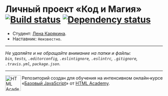# Личный проект «Код и Магия» [![Build status][travis-image]][travis-url] [![Dependency status][dependency-image]][dependency-url]

* Студент: [Лена Карякина](https://up.htmlacademy.ru/javascript/7/user/81563).
* Наставник: `Неизвестно`.

---

_Не удаляйте и не обращайте внимание на папки и файлы:_<br>
_`bin`, `tests`, `.editorconfig`, `.eslintignore`, `.eslintrc`, `.gitignore`, `.travis.yml`, `package.json`._

---

<a href="https://htmlacademy.ru/intensive/javascript"><img align="left" width="50" height="50" title="HTML Academy" src="https://up.htmlacademy.ru/static/img/intensive/javascript/logo-for-github.svg"></a>

Репозиторий создан для обучения на интенсивном онлайн‑курсе «[Базовый JavaScript](https://htmlacademy.ru/intensive/javascript)» от [HTML Academy](https://htmlacademy.ru).

[travis-image]: https://travis-ci.org/htmlacademy-javascript/81563-code-and-magick.svg?branch=master
[travis-url]: https://travis-ci.org/htmlacademy-javascript/81563-code-and-magick
[dependency-image]: https://david-dm.org/htmlacademy-javascript/81563-code-and-magick.svg?style=flat-square
[dependency-url]: https://david-dm.org/htmlacademy-javascript/81563-code-and-magick

